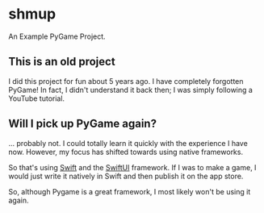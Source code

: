 # shmup
An Example PyGame Project.

## This is an old project
I did this project for fun about 5 years ago. I have completely forgotten PyGame! In fact, I didn't understand it back then; I 
was simply following a YouTube tutorial. 

## Will I pick up PyGame again?
... probably not. I could totally learn it quickly with the experience I have now. However, my focus has shifted towards 
using native frameworks. 

So that's using [Swift](https://swift.org) and the [SwiftUI](https://developer.apple.com/xcode/swiftui/) framework. If I was
to make a game, I would just write it natively in Swift and then publish it on the app store. 

So, although Pygame is a great framework, I most likely won't be using it again.
